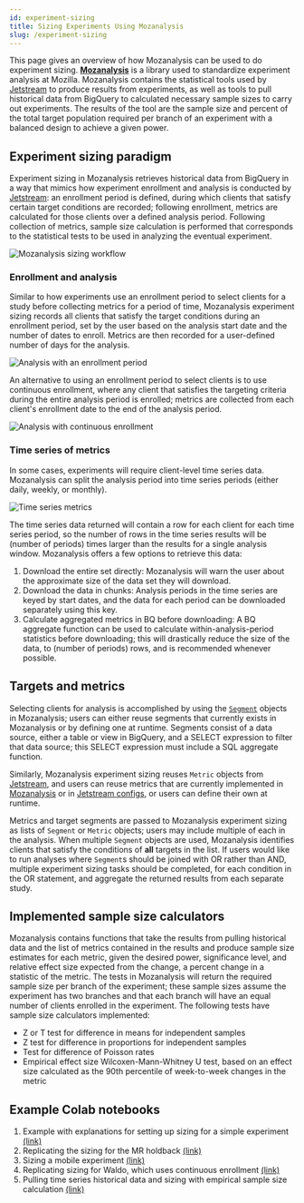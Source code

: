 ```yaml
---
id: experiment-sizing
title: Sizing Experiments Using Mozanalysis
slug: /experiment-sizing
---
```


This page gives an overview of how Mozanalysis can be used to do experiment sizing. **[Mozanalysis]** is a library used to standardize experiment analysis at Mozilla. Mozanalysis contains the statistical tools used by [Jetstream] to produce results from experiments, as well as tools to pull historical data from BigQuery to calculated necessary sample sizes to carry out experiments. The results of the tool are the sample size and percent of the total target population required per branch of an experiment with a balanced design to achieve a given power.

## Experiment sizing paradigm

Experiment sizing in Mozanalysis retrieves historical data from BigQuery in a way that mimics how experiment enrollment and analysis is conducted by [Jetstream]: an enrollment period is defined, during which clients that satisfy certain target conditions are recorded; following enrollment, metrics are calculated for those clients over a defined analysis period. Following collection of metrics, sample size calculation is performed that corresponds to the statistical tests to be used in analyzing the eventual experiment.

<img src="/img/mozanalysis/mozanalysis-sizing.png" alt="Mozanalysis sizing workflow" className="img-lg"/>

### Enrollment and analysis

Similar to how experiments use an enrollment period to select clients for a study before collecting metrics for a period of time, Mozanalysis experiment sizing records all clients that satisfy the target conditions during an enrollment period, set by the user based on the analysis start date and the number of dates to enroll. Metrics are then recorded for a user-defined number of days for the analysis.

<img src="/img/mozanalysis/enrollment-period.png" alt="Analysis with an enrollment period" className="img-lg"/>

An alternative to using an enrollment period to select clients is to use continuous enrollment, where any client that satisfies the targeting criteria during the entire analysis period is enrolled; metrics are collected from each client's enrollment date to the end of the analysis period.

<img src="/img/mozanalysis/continuous-enrollment.png" alt="Analysis with continuous enrollment" className="img-lg"/>

### Time series of metrics

In some cases, experiments will require client-level time series data. Mozanalysis can split the analysis period into time series periods (either daily, weekly, or monthly).

<img src="/img/mozanalysis/time-series.png" alt="Time series metrics" className="img-lg"/>

The time series data returned will contain a row for each client for each time series period, so the number of rows in the time series results will be (number of periods) times larger than the results for a single analysis window. Mozanalysis offers a few options to retrieve this data:

1. Download the entire set directly: Mozanalysis will warn the user about the approximate size of the data set they will download.
2. Download the data in chunks: Analysis periods in the time series are keyed by start dates, and the data for each period can be downloaded separately using this key.
3. Calculate aggregated metrics in BQ before downloading: A BQ aggregate function can be used to calculate within-analysis-period statistics before downloading; this will drastically reduce the size of the data, to (number of periods) rows, and is recommended whenever possible.

## Targets and metrics

Selecting clients for analysis is accomplished by using the [`Segment`](https://github.com/mozilla/mozanalysis/tree/main/src/mozanalysis/segments) objects in Mozanalysis; users can either reuse segments that currently exists in Mozanalysis or by defining one at runtime. Segments consist of a data source, either a table or view in BigQuery, and a SELECT expression to filter that data source; this SELECT expression must include a SQL aggregate function.

Similarly, Mozanalysis experiment sizing reuses `Metric` objects from [Jetstream](jetstream/metrics.md), and users can reuse metrics that are currently implemented in [Mozanalysis](https://github.com/mozilla/mozanalysis/tree/main/src/mozanalysis/metrics) or in [Jetstream configs](https://github.com/mozilla/metric-hub/tree/main/jetstream), or users can define their own at runtime.

Metrics and target segments are passed to Mozanalysis experiment sizing as lists of `Segment` or `Metric` objects; users may include multiple of each in the analysis. When multiple `Segment` objects are used, Mozanalysis identifies clients that satisfy the conditions of **all** targets in the list. If users would like to run analyses where `Segment`s should be joined with OR rather than AND, multiple experiment sizing tasks should be completed, for each condition in the OR statement, and aggregate the returned results from each separate study.

## Implemented sample size calculators

Mozanalysis contains functions that take the results from pulling historical data and the list of metrics contained in the results and produce sample size estimates for each metric, given the desired power, significance level, and relative effect size expected from the change, a percent change in a statistic of the metric. The tests in Mozanalysis will return the required sample size per branch of the experiment; these sample sizes assume the experiment has two branches and that each branch will have an equal number of clients enrolled in the experiment. The following tests have sample size calculators implemented:

* Z or T test for difference in means for independent samples
* Z test for difference in proportions for independent samples
* Test for difference of Poisson rates
* Empirical effect size Wilcoxen-Mann-Whitney U test, based on an effect size calculated as the 90th percentile of week-to-week changes in the metric


## Example Colab notebooks

1. Example with explanations for setting up sizing for a simple experiment [(link)](https://colab.research.google.com/drive/1VQDrnVWvR_r-oKD8vD3hwNcZWx8Txg1N?usp=sharing)
2. Replicating the sizing for the MR holdback [(link)](https://colab.research.google.com/drive/1r14UMw_lEjtiyc0VVEvQuhadrDLzIyzn?usp=sharing)
3. Sizing a mobile experiment [(link)](https://colab.research.google.com/drive/1wUdfqCoB-mN7Gk1b6_zkAd2KWu8dp8V_?usp=sharing)
4. Replicating sizing for Waldo, which uses continuous enrollment [(link)](https://colab.research.google.com/drive/1_R4zBUnucRPmHwIVLlPTYInDZwTbCn-F?usp=sharing)
5. Pulling time series historical data and sizing with empirical sample size calculation [(link)](https://colab.research.google.com/drive/1-XT2DMfGSqiCS18yGPIGCs_YWg75qZzn?usp=sharing)

[Jetstream]: jetstream/jetstream.md
[mozanalysis]: https://github.com/mozilla/mozanalysis
